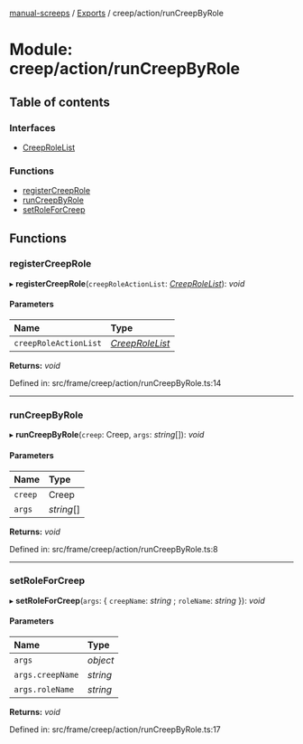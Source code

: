 [manual-screeps](../README.md) / [Exports](../modules.md) / creep/action/runCreepByRole

# Module: creep/action/runCreepByRole

## Table of contents

### Interfaces

- [CreepRoleList](../interfaces/creep_action_runcreepbyrole.creeprolelist.md)

### Functions

- [registerCreepRole](creep_action_runcreepbyrole.md#registercreeprole)
- [runCreepByRole](creep_action_runcreepbyrole.md#runcreepbyrole)
- [setRoleForCreep](creep_action_runcreepbyrole.md#setroleforcreep)

## Functions

### registerCreepRole

▸ **registerCreepRole**(`creepRoleActionList`: [*CreepRoleList*](../interfaces/creep_action_runcreepbyrole.creeprolelist.md)): *void*

#### Parameters

| Name | Type |
| :------ | :------ |
| `creepRoleActionList` | [*CreepRoleList*](../interfaces/creep_action_runcreepbyrole.creeprolelist.md) |

**Returns:** *void*

Defined in: src/frame/creep/action/runCreepByRole.ts:14

___

### runCreepByRole

▸ **runCreepByRole**(`creep`: Creep, `args`: *string*[]): *void*

#### Parameters

| Name | Type |
| :------ | :------ |
| `creep` | Creep |
| `args` | *string*[] |

**Returns:** *void*

Defined in: src/frame/creep/action/runCreepByRole.ts:8

___

### setRoleForCreep

▸ **setRoleForCreep**(`args`: { `creepName`: *string* ; `roleName`: *string*  }): *void*

#### Parameters

| Name | Type |
| :------ | :------ |
| `args` | *object* |
| `args.creepName` | *string* |
| `args.roleName` | *string* |

**Returns:** *void*

Defined in: src/frame/creep/action/runCreepByRole.ts:17
